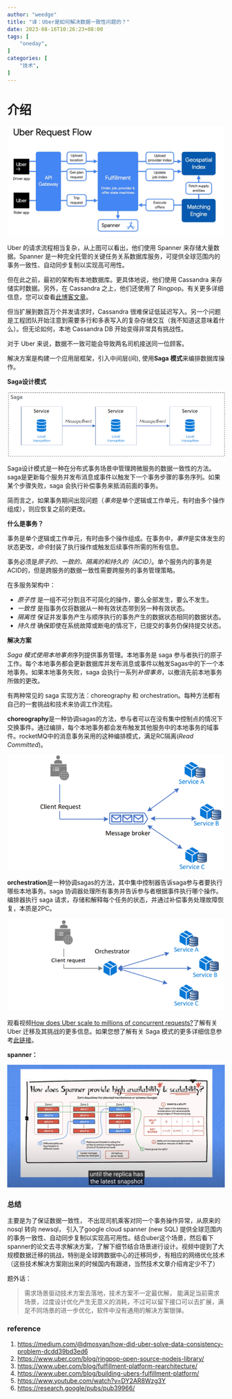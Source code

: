 ```yaml
---
author: "weedge"
title: "译：Uber是如何解决数据一致性问题的？"
date: 2023-08-16T10:26:23+08:00
tags: [
	"oneday",
]
categories: [
	"技术",
]
---
```


# 介绍

![](https://github.com/weedge/mypic/raw/master/oneday/how-did-uber-solv-data-consistency-problem/1.png)

Uber 的请求流程相当复杂，从上图可以看出，他们使用 Spanner 来存储大量数据。Spanner 是一种完全托管的关键任务关系数据库服务，可提供全球范围内的事务一致性、自动同步复制以实现高可用性。

<!--more-->

但在此之前，最初的架构有本地数据库。更具体地说，他们使用 Cassandra 来存储实时数据。另外，在 Cassandra 之上，他们还使用了 Ringpop。有关更多详细信息，您可以查看[此博客文章](https://www.uber.com/blog/ringpop-open-source-nodejs-library/)。

但当扩展到数百万个并发请求时，Cassandra 很难保证低延迟写入。另一个问题是工程团队开始注意到需要多行和多表写入的复杂存储交互（我不知道这意味着什么）。但无论如何，本地 Cassandra DB 开始变得非常具有挑战性。

对于 Uber 来说，数据不一致可能会导致两名司机接送同一位顾客。

解决方案是构建一个应用层框架，引入中间层(间), 使用**Saga 模式**来编排数据库操作。

**Saga设计模式**

![](https://github.com/weedge/mypic/raw/master/oneday/how-did-uber-solv-data-consistency-problem/2.png)

Saga设计模式是一种在分布式事务场景中管理跨微服务的数据一致性的方法。saga是更新每个服务并发布消息或事件以触发下一个事务步骤的事务序列。如果某个步骤失败，saga 会执行补偿事务来抵消前面的事务。

简而言之，如果事务期间出现问题（*事务*是单个逻辑或工作单元，有时由多个操作组成），则应恢复之前的更改。

**什么是事务？**

事务是单个逻辑或工作单元，有时由多个操作组成。在事务中，*事件*是实体发生的状态更改，*命令*封装了执行操作或触发后续事件所需的所有信息。

事务必须是*原子的、一致的、隔离的和持久的（ACID）*。单个服务内的事务是ACID的，但是跨服务的数据一致性需要跨服务的事务管理策略。

在多服务架构中：

- *原子性* 是一组不可分割且不可简化的操作，要么全部发生，要么不发生。
- *一致性* 是指事务仅将数据从一种有效状态带到另一种有效状态。
- *隔离性* 保证并发事务产生与顺序执行的事务产生的数据状态相同的数据状态。
- *持久性* 确保即使在系统故障或断电的情况下，已提交的事务仍保持提交状态。

**解决方案**

*Saga 模式使用本地事务*序列提供事务管理。本地事务是 saga 参与者执行的原子工作。每个本地事务都会更新数据库并发布消息或事件以触发Sagas中的下一个本地事务。如果本地事务失败，saga 会执行一系列*补偿事务*，以撤消先前本地事务所做的更改。

有两种常见的 saga 实现方法：choreography 和 orchestration。每种方法都有自己的一套挑战和技术来协调工作流程。

**choreography**是一种协调sagas的方法，参与者可以在没有集中控制点的情况下交换事件。通过编排，每个本地事务都会发布触发其他服务中的本地事务的域事件。rocketMQ中的消息事务采用的这种编排模式，满足RC隔离(*Read Committed*)。

![](https://github.com/weedge/mypic/raw/master/oneday/how-did-uber-solv-data-consistency-problem/3.png)

**orchestration**是一种协调sagas的方法，其中集中控制器告诉saga参与者要执行哪些本地事务。saga 协调器处理所有事务并告诉参与者根据事件执行哪个操作。编排器执行 saga 请求，存储和解释每个任务的状态，并通过补偿事务处理故障恢复，本质是2PC。

![](https://github.com/weedge/mypic/raw/master/oneday/how-did-uber-solv-data-consistency-problem/4.png)

观看视频[How does Uber scale to millions of concurrent requests?](https://www.youtube.com/watch?v=DY2AR8Wzg3Y)了解有关 Uber 迁移及其挑战的更多信息。如果您想了解有关 Saga 模式的更多详细信息参考[此链接](https://learn.microsoft.com/en-us/azure/architecture/reference-architectures/saga/saga)。

**spanner：**

![](https://github.com/weedge/mypic/raw/master/oneday/how-did-uber-solv-data-consistency-problem/5.png)

### 总结

主要是为了保证数据一致性， 不出现司机乘客对同一个事务操作异常，从原来的nosql 转向 newsql， 引入了google cloud spanner (new SQL) 提供全球范围内的事务一致性、自动同步复制以实现高可用性。结合uber这个场景，然后看下spanner的论文去寻求解决方案，了解下细节结合场景进行设计。视频中提到了大规模数据迁移的挑战，特别是全球跨数据中心的迁移同步，有相应的网络优化技术（这些技术解决方案刚出来的时候国内有跟进，当然技术文章介绍肯定少不了）

题外话：

> 需求场景驱动技术方案去落地，技术方案不一定最优解， 能满足当前需求场景，过度设计优化产生无意义的消耗，不过可以留下接口可以去扩展，满足不同场景的进一步优化，软件中没有通用的解决方案银弹。

### reference

1. https://medium.com/@dmosyan/how-did-uber-solve-data-consistency-problem-dcdd39bd3ed6
2. https://www.uber.com/blog/ringpop-open-source-nodejs-library/
3. https://www.uber.com/blog/fulfillment-platform-rearchitecture/
4. https://www.uber.com/blog/building-ubers-fulfillment-platform/
5. https://www.youtube.com/watch?v=DY2AR8Wzg3Y
6. https://research.google/pubs/pub39966/
